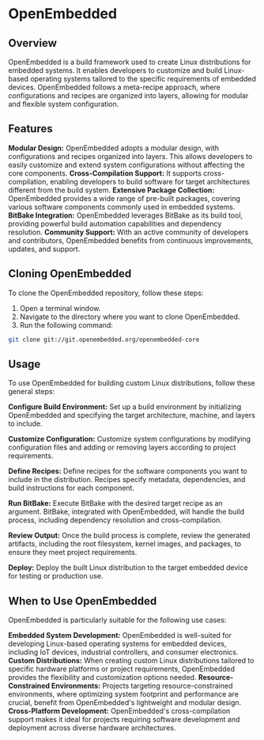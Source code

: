 # OpenEmbedded

## Overview

OpenEmbedded is a build framework used to create Linux distributions for embedded systems. It enables developers to customize and build Linux-based operating systems tailored to the specific requirements of embedded devices. OpenEmbedded follows a meta-recipe approach, where configurations and recipes are organized into layers, allowing for modular and flexible system configuration.

## Features

**Modular Design:** OpenEmbedded adopts a modular design, with configurations and recipes organized into layers. This allows developers to easily customize and extend system configurations without affecting the core components.
**Cross-Compilation Support:** It supports cross-compilation, enabling developers to build software for target architectures different from the build system.
**Extensive Package Collection:** OpenEmbedded provides a wide range of pre-built packages, covering various software components commonly used in embedded systems.
**BitBake Integration:** OpenEmbedded leverages BitBake as its build tool, providing powerful build automation capabilities and dependency resolution.
**Community Support:** With an active community of developers and contributors, OpenEmbedded benefits from continuous improvements, updates, and support.

## Cloning OpenEmbedded

To clone the OpenEmbedded repository, follow these steps:

1. Open a terminal window.
2. Navigate to the directory where you want to clone OpenEmbedded.
3. Run the following command:
```bash
git clone git://git.openembedded.org/openembedded-core
```
## Usage

To use OpenEmbedded for building custom Linux distributions, follow these general steps:

**Configure Build Environment:** Set up a build environment by initializing OpenEmbedded and specifying the target architecture, machine, and layers to include.

**Customize Configuration:** Customize system configurations by modifying configuration files and adding or removing layers according to project requirements.

**Define Recipes:** Define recipes for the software components you want to include in the distribution. Recipes specify metadata, dependencies, and build instructions for each component.

**Run BitBake:** Execute BitBake with the desired target recipe as an argument. BitBake, integrated with OpenEmbedded, will handle the build process, including dependency resolution and cross-compilation.

**Review Output:** Once the build process is complete, review the generated artifacts, including the root filesystem, kernel images, and packages, to ensure they meet project requirements.

**Deploy:** Deploy the built Linux distribution to the target embedded device for testing or production use.

## When to Use OpenEmbedded
OpenEmbedded is particularly suitable for the following use cases:

**Embedded System Development:** OpenEmbedded is well-suited for developing Linux-based operating systems for embedded devices, including IoT devices, industrial controllers, and consumer electronics.
**Custom Distributions:** When creating custom Linux distributions tailored to specific hardware platforms or project requirements, OpenEmbedded provides the flexibility and customization options needed.
**Resource-Constrained Environments:** Projects targeting resource-constrained environments, where optimizing system footprint and performance are crucial, benefit from OpenEmbedded's lightweight and modular design.
**Cross-Platform Development:** OpenEmbedded's cross-compilation support makes it ideal for projects requiring software development and deployment across diverse hardware architectures.
